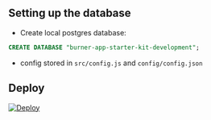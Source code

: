 ## Setting up the database

* Create local postgres database:

```sql
CREATE DATABASE "burner-app-starter-kit-development";
```

* config stored in `src/config.js` and `config/config.json`

## Deploy

[![Deploy](https://www.herokucdn.com/deploy/button.svg)](https://heroku.com/deploy)
